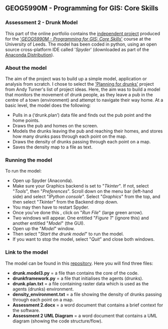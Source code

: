 ## GEOG5990M - Programming for GIS: Core Skills 
### Assessment 2 - Drunk Model
This part of the online portfolio contains the [independent project](https://github.com/Seanj15/Assessment-2-) produced for the ['*GEOG5990M - Programming for GIS: Core Skills*'](https://www.geog.leeds.ac.uk/courses/computing/) course at the University of Leeds. The model has been coded in python, using an open source cross-platform IDE called '*Spyder*' (downloaded as part of the [Anaconda Distribution](https://www.anaconda.com/distribution/)). 
### About the model
The aim of the project was to build up a simple model, application or analysis from scratch. I chose to select the ['Planning for drunks'](https://www.geog.leeds.ac.uk/courses/computing/study/core-python/assessment2/drunk.html) project from Andy Turner's list of project ideas. Here, the aim was to build a model that monitors the movement of drunk people, as they leave a pub in the centre of a town (environment) and attempt to navigate their way home.  At a basic level, the model does the following:
- Pulls in a (‘drunk.plan’) data file and finds out the pub point and the home points.
- Draws the pub and homes on the screen.
- Models the drunks leaving the pub and reaching their homes, and stores how many drunks pass through each point on the map.
- Draws the density of drunks passing through each point on a map.
- Saves the density map to a file as text.

### Running the model
To run the model:
- Open up Spyder (Anaconda).
- Make sure your Graphics backend is set to "*Tkinter*". If not, select "*Tools*", then "*Preferences*". Scroll down on the menu bar (left-hand side) and select "*IPython console*". Select "*Graphics*" from the top, and then select "*Tkinter*" from the Backend drop down.
- You may then have to restart Spyder.
- Once you've done this , click on "*Run File*" (large green arrow).
- Two windows will appear. One entitled "*Figure 1*" (ignore this) and another entitled "*Model*" (the GUI).
- Open up the "*Model*" window.
- Then select "*Start the drunk model*" to run the model.
- If you want to stop the model, select "*Quit*" and close both windows.

### Link to the model
The model can be found in this [repository](https://github.com/Seanj15/Assessment-2-).
Here you will find three files:
- **drunk.model3.py** = a file than contains the core of the code.
- **drunkframework.py** = a file that initialises the agents (drunks).
- **drunk.plan.txt** = a file containing raster data which is used as the agents (drunks) environment.
- **density_environment.txt** = a file showing the density of drunks passing through each point on a map.
- **Assessment 2.docx** = a word document that contains a brief context for the software.
- **Assessment 2 UML Diagram** = a word document that contains a UML diagram (showing the code structure/flow).
